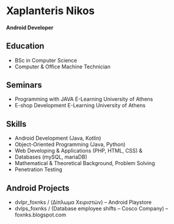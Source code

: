 # Xaplanteris Nikos
#### Android Developer

## Education
- BSc in Computer Science
- Computer & Office Machine Technician

## Seminars
- Programming with JAVA  E-Learning University of Athens
- E-shop Development  E-Learning University of Athens

## Skills
- Android Development (Java, Kotlin)
- Object-Oriented Programming (Java, Python)
- Web Developing & Applications (PHP, HTML, CSS) & 
- Databases (mySQL, mariaDB)
- Mathematical & Theoretical Background, Problem Solving
- Penetration Testing


## Android Projects
- dvlpr_foxnks / (Δίπλωμα Χειριστών) – Android Playstore
- dvlps_foxnks / (Database employee shifts – Cosco Company) – foxnks.blogspot.com



  
